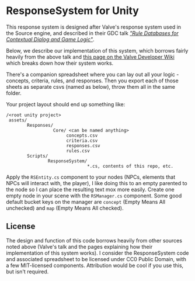 # ResponseSystem for Unity

This response system is designed after Valve's response system used in the Source engine, and described in their GDC talk [_"Rule Databases for Contextual Dialog and Game Logic"_](https://youtu.be/tAbBID3N64A).

Below, we describe our implementation of this system, which borrows fairly heavily from the above talk and [this page on the Valve Developer Wiki](https://developer.valvesoftware.com/wiki/Response_System) which breaks down how their system works.

There's a companion spreadsheet where you can lay out all your logic - concepts, criteria, rules, and responses. Then you export each of those sheets as separate csvs (named as below), throw them all in the same folder.

Your project layout should end up something like:

```
/<root unity project>
 assets/
        Responses/
                  Core/ <can be named anything>
                       concepts.csv
                       criteria.csv
                       responses.csv
                       rules.csv
        Scripts/
                ResponseSystem/
                               *.cs, contents of this repo, etc.
```

Apply the `RSEntity.cs` component to your nodes (NPCs, elements that NPCs will interact with, the player), I like doing this to an empty parented to the node so I can place the resulting text mox more easily. Create one empty node in your scene with the `RSManager.cs` component. Some good default bucket keys on the manager are `concept` (Empty Means All unchecked) and `map` (Empty Means All checked).

## License
The design and function of this code borrows heavily from other sources noted above (Valve's talk and the pages explaining how their implementation of this system works). I consider the ResponseSystem code and associated spreadsheet to be licensed under CC0 Public Domain, with a few MIT-licensed components. Attribution would be cool if you use this, but isn't required.

